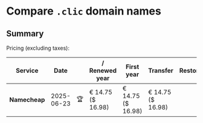 # Compare `.clic` domain names

## Summary

Pricing (excluding taxes):

| Service | Date |  | / Renewed year | First year | Transfer | Restoration |
|--|--|--|--|--|--|--|
| **Namecheap** | 2025-06-23 | 🏆 | € 14.75<br>($ 16.98) | € 14.75<br>($ 16.98) | € 14.75<br>($ 16.98) |  |
